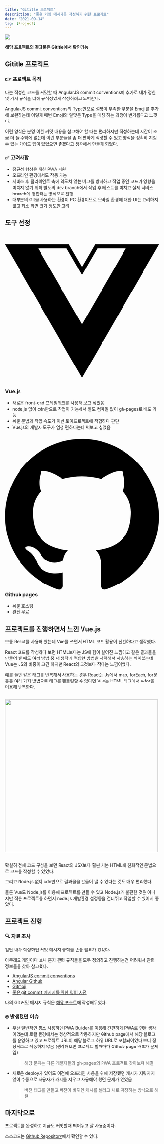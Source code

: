 ```yaml
---
title: "Gititle 프로젝트"
description: "좋은 커밋 메시지를 작성하기 위한 프로젝트"
date: "2021-09-14"
tag: [Project]
---
```


<img src="https://user-images.githubusercontent.com/71566740/135963287-e5c18f62-da16-4dda-98cb-1dd4a7c2b720.png" class="img large"/>

**해당 프로젝트의 결과물은 [Gititle](https://hyeokjaelee.github.io/gititle/)에서 확인가능**

## Gititle 프로젝트

### 👉 프로젝트 목적

나는 작성한 코드를 커밋할 때 AngularJS commit conventions에 추가로 내가 정한 몇 가지 규칙을 더해 규칙성있게 작성하려고 노력한다.

AngularJS commit conventions의 Type만으로 설명이 부족한 부분을 Emoji를 추가해 보완하는데 이렇게 매번 Emoji와 알맞은 Type을 매칭 하는 과정이 번거롭다고 느꼇다.

이런 양식은 분명 이전 커밋 내용을 참고해야 할 때는 편리하지만 작성하는데 시간이 조금 더 들 수밖에 없는데 이런 부분들을 좀 더 편하게 작성할 수 있고 양식을 정확히 지킬 수 있는 가이드 앱이 있었으면 좋겠다고 생각해서 만들게 되었다.

### ✅ 고려사항

- 접근성 향상을 위한 PWA 지원
- 오프라인 환경에서도 작동 가능
- 서비스 후 클라이언트 측에 의도치 않는 버그를 방지하고 작업 중인 코드가 영향을 미치지 않기 위해 별도의 dev branch에서 작업 후 테스트를 마치고 실제 서비스 branch에 병합하는 방식으로 진행
- 대부분의 Git을 사용하는 환경이 PC 환경이므로 모바일 환경에 대한 UI는 고려하지 않고 최소 화면 크기 정도만 고려

## 도구 선정

### <svg role="img" viewBox="0 0 24 24" xmlns="http://www.w3.org/2000/svg"><title>Vue.js</title><path d="M24,1.61H14.06L12,5.16,9.94,1.61H0L12,22.39ZM12,14.08,5.16,2.23H9.59L12,6.41l2.41-4.18h4.43Z"/></svg>Vue.js

- 새로운 front-end 프레임워크를 사용해 보고 싶었음
- node.js 없이 cdn만으로 작업이 가능해서 별도 컴파일 없이 gh-pages로 배포 가능
- 쉬운 문법과 작업 속도가 이번 토이프로젝트에 적합하다 판단
- Vue.js의 개발자 도구가 엄청 편하다는데 써보고 싶었음

### <svg role="img" viewBox="0 0 24 24" xmlns="http://www.w3.org/2000/svg"><title>GitHub</title><path d="M12 .297c-6.63 0-12 5.373-12 12 0 5.303 3.438 9.8 8.205 11.385.6.113.82-.258.82-.577 0-.285-.01-1.04-.015-2.04-3.338.724-4.042-1.61-4.042-1.61C4.422 18.07 3.633 17.7 3.633 17.7c-1.087-.744.084-.729.084-.729 1.205.084 1.838 1.236 1.838 1.236 1.07 1.835 2.809 1.305 3.495.998.108-.776.417-1.305.76-1.605-2.665-.3-5.466-1.332-5.466-5.93 0-1.31.465-2.38 1.235-3.22-.135-.303-.54-1.523.105-3.176 0 0 1.005-.322 3.3 1.23.96-.267 1.98-.399 3-.405 1.02.006 2.04.138 3 .405 2.28-1.552 3.285-1.23 3.285-1.23.645 1.653.24 2.873.12 3.176.765.84 1.23 1.91 1.23 3.22 0 4.61-2.805 5.625-5.475 5.92.42.36.81 1.096.81 2.22 0 1.606-.015 2.896-.015 3.286 0 .315.21.69.825.57C20.565 22.092 24 17.592 24 12.297c0-6.627-5.373-12-12-12" /></svg> Github pages

- 쉬운 호스팅
- 완전 무료

## 프로젝트를 진행하면서 느낀 Vue.js

보통 React를 사용해 왔는데 Vue를 쓰면서 HTML 코드 활용이 신선하다고 생각했다.

React 코드를 작성하다 보면 HTML보다는 JS에 힘이 실어진 느낌이고 같은 결과물을 만들어 낼 때도 여러 방법 중 내 생각에 적합한 방법을 채택해서 사용하는 식이었는데 Vue는 JS의 비중이 크긴 하지만 React의 그것보다 작다는 느낌이었다.

예를 들면 같은 태그를 반복해서 사용하는 경우 React는 Js에서 map, forEach, for문 등등 여러 가지 방법으로 태그를 핸들링할 수 있다면 Vue는 HTML 태그에서 v-for을 이용해 반복한다.

<br/>
<div class="img-txt-wrap">
  <div class="img-wrap">
    <img width="500" src="https://user-images.githubusercontent.com/71566740/133247169-745841aa-f06c-47dd-be7e-9ad19e31767c.jpg"/>
  </div>
</div>
<br/>

확실히 전체 코드 구성을 보면 React의 JSX보다 훨씬 기본 HTML에 친화적인 문법으로 코드를 작성할 수 있었다.

그리고 Node.js 없이 cdn만으로 결과물을 만들어 낼 수 있다는 것도 매우 편리했다.

물론 Vue도 Node.js를 이용해 프로젝트를 만들 수 있고 Node.js가 불편한 것은 아니지만 작은 프로젝트를 하면서 node.js 개발환경 설정등을 건너뛰고 작업할 수 있어서 좋았다.

## 프로젝트 진행

### 🔍 자료 조사

일단 내가 작성하던 커밋 메시지 규칙을 손볼 필요가 있었다.

아무래도 개인이다 보니 혼자 관련 규칙들을 모두 정의하고 진행하는건 어려워서 관련 정보들을 찾아 참고했다.

- [AngularJS commit conventions](https://docs.google.com/document/d/1QrDFcIiPjSLDn3EL15IJygNPiHORgU1_OOAqWjiDU5Y/edit)
- [Angular Github](https://github.com/angular/angular/blob/master/CONTRIBUTING.md#type)
- [Gitmoji](https://gitmoji.dev/)
- [좋은 git commit 메시지를 위한 영어 사전](https://blog.ull.im/engineering/2019/03/10/logs-on-git.html)

나의 Git 커밋 메시지 규칙은 [해당 포스트](/good-commit-message)에 작성해두었다.

### 🔥 발생했던 이슈

- 우선 일반적인 평소 사용하던 PWA Builder를 이용해 간편하게 PWA로 만들 생각이었는데 로컬 환경에서는 정상적으로 작동하지만 Github page에서 해당 블로그를 운영하고 있고 프로젝트 URL이 해당 블로그 하위 URL로 포함되어있다 보니 정상적으로 작동하지 않음
  (생각해보면 프로젝트 할때마다 Github page 배포가 문제임)

  > 해당 문제는 다른 개발자들의 gh-pages의 PWA 프로젝트 찾아보며 해결

- 새로운 deploy가 있어도 이전에 오프라인 사용을 위해 저장했던 캐시가 지워지지 않아 수동으로 사용자가 캐시를 지우고 사용해야 했던 문제가 있었음

  > 버전 태그를 만들고 버전이 바뀌면 캐시를 날리고 새로 저장하는 방식으로 해결

## 마지막으로

프로젝트를 완성하고 지금도 커밋할때 띄어두고 잘 사용중이다.

소스코드는 [Github Repository](https://github.com/HyeokjaeLee/gititle)에서 확인할 수 있다.
